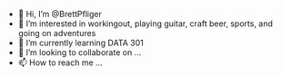 - 👋 Hi, I’m @BrettPfliger
- 👀 I’m interested in workingout, playing guitar, craft beer, sports, and going on adventures
- 🌱 I’m currently learning DATA 301
- 💞️ I’m looking to collaborate on ...
- 📫 How to reach me ...

<!---
BrettPfliger/BrettPfliger is a ✨ special ✨ repository because its `README.md` (this file) appears on your GitHub profile.
You can click the Preview link to take a look at your changes.
--->
